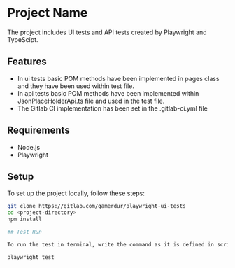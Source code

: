 
# Project Name

The project includes UI tests and API tests created by Playwright and TypeScipt.

## Features

- In ui tests basic POM methods have been implemented in pages class and they have been used within test file.
- In api tests basic POM methods have been implemented within JsonPlaceHolderApi.ts file and used in the test file.
- The Gitlab CI implementation has been set in the .gitlab-ci.yml file

## Requirements

- Node.js 
- Playwright

## Setup

To set up the project locally, follow these steps:

```bash
git clone https://gitlab.com/qamerdur/playwright-ui-tests
cd <project-directory>
npm install

## Test Run

To run the test in terminal, write the command as it is defined in scripts in package.json

playwright test


